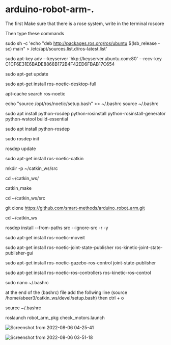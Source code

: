 
# arduino-robot-arm-.


The first Make sure that there is a rose system, write in the terminal roscore


Then type these commands


sudo sh -c 'echo "deb http://packages.ros.org/ros/ubuntu $(lsb_release -sc) main" > /etc/apt/sources.list.d/ros-latest.list'

sudo apt-key adv --keyserver 'hkp://keyserver.ubuntu.com:80' --recv-key C1CF6E31E6BADE8868B172B4F42ED6FBAB17C654

sudo apt-get update

sudo apt-get install ros-noetic-desktop-full

apt-cache search ros-noetic

echo "source /opt/ros/noetic/setup.bash" >> ~/.bashrc
source ~/.bashrc

sudo apt install python-rosdep python-rosinstall python-rosinstall-generator python-wstool build-essential

sudo apt install python-rosdep

sudo rosdep init

rosdep update

sudo apt-get install ros-noetic-catkin

mkdir -p ~/catkin_ws/src

cd ~/catkin_ws/

catkin_make

cd ~/catkin_ws/src

git clone https://github.com/smart-methods/arduino_robot_arm.git 

cd ~/catkin_ws

rosdep install --from-paths src --ignore-src -r -y

sudo apt-get install ros-noetic-moveit

sudo apt-get install ros-noetic-joint-state-publisher ros-kinetic-joint-state-publisher-gui

sudo apt-get install ros-noetic-gazebo-ros-control joint-state-publisher

sudo apt-get install ros-noetic-ros-controllers ros-kinetic-ros-control

sudo nano ~/.bashrc

at the end of the (bashrc) file add the follwing line
(source /home/abeer3/catkin_ws/devel/setup.bash)
then 
ctrl + o

source ~/.bashrc

roslaunch robot_arm_pkg check_motors.launch










![Screenshot from 2022-08-06 04-25-41](https://user-images.githubusercontent.com/109627340/183228325-a45d5c40-4a3f-43fc-9071-510fb73e0a73.png)






![Screenshot from 2022-08-06 03-51-18](https://user-images.githubusercontent.com/109627340/183227747-49539164-9991-4cd3-80aa-d594e2311c40.png)
